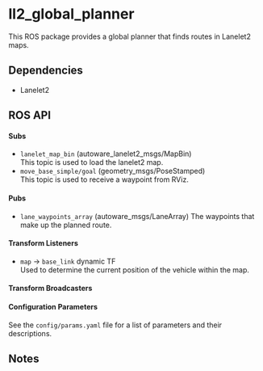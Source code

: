# ll2_global_planner

This ROS package provides a global planner that finds routes in Lanelet2 maps.

## Dependencies

- Lanelet2


## ROS API

#### Subs

- `lanelet_map_bin` (autoware_lanelet2_msgs/MapBin)  
This topic is used to load the lanelet2 map.
- `move_base_simple/goal` (geometry_msgs/PoseStamped)  
This topic is used to receive a waypoint from RViz.

#### Pubs

- `lane_waypoints_array` (autoware_msgs/LaneArray)
The waypoints that make up the planned route.

#### Transform Listeners

- `map` -> `base_link` dynamic TF  
Used to determine the current position of the vehicle within the map.

#### Transform Broadcasters


#### Configuration Parameters

See the `config/params.yaml` file for a list of parameters and their descriptions.

## Notes
